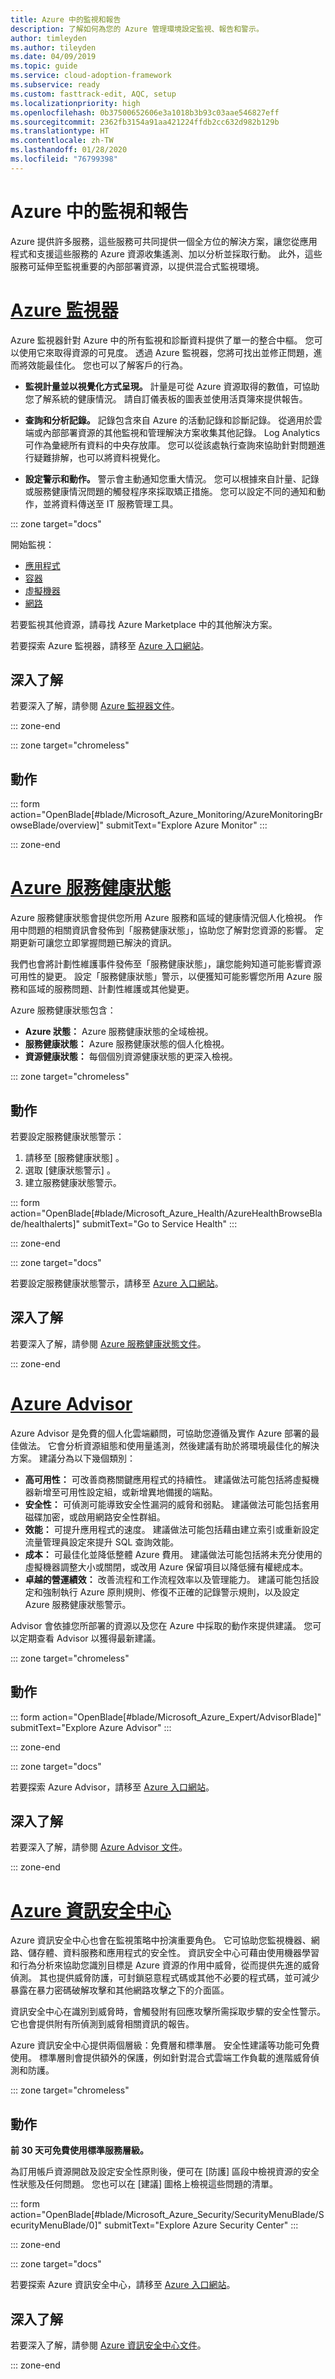 ```yaml
---
title: Azure 中的監視和報告
description: 了解如何為您的 Azure 管理環境設定監視、報告和警示。
author: timleyden
ms.author: tileyden
ms.date: 04/09/2019
ms.topic: guide
ms.service: cloud-adoption-framework
ms.subservice: ready
ms.custom: fasttrack-edit, AQC, setup
ms.localizationpriority: high
ms.openlocfilehash: 0b37500652606e3a1018b3b93c03aae546827eff
ms.sourcegitcommit: 2362fb3154a91aa421224ffdb2cc632d982b129b
ms.translationtype: HT
ms.contentlocale: zh-TW
ms.lasthandoff: 01/28/2020
ms.locfileid: "76799398"
---
```

# <a name="monitoring-and-reporting-in-azure"></a>Azure 中的監視和報告

Azure 提供許多服務，這些服務可共同提供一個全方位的解決方案，讓您從應用程式和支援這些服務的 Azure 資源收集遙測、加以分析並採取行動。 此外，這些服務可延伸至監視重要的內部部署資源，以提供混合式監視環境。

# <a name="azure-monitortabazuremonitor"></a>[Azure 監視器](#tab/AzureMonitor)

Azure 監視器針對 Azure 中的所有監視和診斷資料提供了單一的整合中樞。 您可以使用它來取得資源的可見度。 透過 Azure 監視器，您將可找出並修正問題，進而將效能最佳化。 您也可以了解客戶的行為。

- **監視計量並以視覺化方式呈現。** 計量是可從 Azure 資源取得的數值，可協助您了解系統的健康情況。 請自訂儀表板的圖表並使用活頁簿來提供報告。

- **查詢和分析記錄。** 記錄包含來自 Azure 的活動記錄和診斷記錄。 從適用於雲端或內部部署資源的其他監視和管理解決方案收集其他記錄。 Log Analytics 可作為彙總所有資料的中央存放庫。 您可以從該處執行查詢來協助針對問題進行疑難排解，也可以將資料視覺化。

- **設定警示和動作。** 警示會主動通知您重大情況。 您可以根據來自計量、記錄或服務健康情況問題的觸發程序來採取矯正措施。 您可以設定不同的通知和動作，並將資料傳送至 IT 服務管理工具。

::: zone target="docs"

 開始監視：

- [應用程式](https://docs.microsoft.com/azure/application-insights/app-insights-overview)
- [容器](https://docs.microsoft.com/azure/monitoring/monitoring-container-overview)
- [虛擬機器](https://docs.microsoft.com/azure/monitoring/monitoring-service-map)
- [網路](https://docs.microsoft.com/azure/networking/network-monitoring-overview)

若要監視其他資源，請尋找 Azure Marketplace 中的其他解決方案。

若要探索 Azure 監視器，請移至 [Azure 入口網站](https://portal.azure.com/#blade/Microsoft_Azure_Monitoring/AzureMonitoringBrowseBlade/overview)。

## <a name="learn-more"></a>深入了解

若要深入了解，請參閱 [Azure 監視器文件](https://docs.microsoft.com/azure/monitoring-and-diagnostics)。

::: zone-end

::: zone target="chromeless"

## <a name="action"></a>動作

::: form action="OpenBlade[#blade/Microsoft_Azure_Monitoring/AzureMonitoringBrowseBlade/overview]" submitText="Explore Azure Monitor" :::

::: zone-end

# <a name="azure-service-healthtabazureservicehealth"></a>[Azure 服務健康狀態](#tab/AzureServiceHealth)

Azure 服務健康狀態會提供您所用 Azure 服務和區域的健康情況個人化檢視。 作用中問題的相關資訊會發佈到「服務健康狀態」，協助您了解對您資源的影響。 定期更新可讓您立即掌握問題已解決的資訊。

我們也會將計劃性維護事件發佈至「服務健康狀態」，讓您能夠知道可能影響資源可用性的變更。 設定「服務健康狀態」警示，以便獲知可能影響您所用 Azure 服務和區域的服務問題、計劃性維護或其他變更。

Azure 服務健康狀態包含：

- **Azure 狀態：** Azure 服務健康狀態的全域檢視。
- **服務健康狀態：** Azure 服務健康狀態的個人化檢視。
- **資源健康狀態：** 每個個別資源健康狀態的更深入檢視。

::: zone target="chromeless"

<!-- markdownlint-disable MD024 -->

## <a name="action"></a>動作

若要設定服務健康狀態警示：

1. 請移至 [服務健康狀態]  。
2. 選取 [健康狀態警示]  。
3. 建立服務健康狀態警示。

::: form action="OpenBlade[#blade/Microsoft_Azure_Health/AzureHealthBrowseBlade/healthalerts]" submitText="Go to Service Health" :::

::: zone-end

::: zone target="docs"

若要設定服務健康狀態警示，請移至 [Azure 入口網站](https://portal.azure.com/#blade/Microsoft_Azure_Health/AzureHealthBrowseBlade/healthalerts)。

## <a name="learn-more"></a>深入了解

若要深入了解，請參閱 [Azure 服務健康狀態文件](https://docs.microsoft.com/azure/service-health)。

::: zone-end

# <a name="azure-advisortabazureadvisor"></a>[Azure Advisor](#tab/AzureAdvisor)

Azure Advisor 是免費的個人化雲端顧問，可協助您遵循及實作 Azure 部署的最佳做法。 它會分析資源組態和使用量遙測，然後建議有助於將環境最佳化的解決方案。 建議分為以下幾個類別：

- **高可用性：** 可改善商務關鍵應用程式的持續性。 建議做法可能包括將虛擬機器新增至可用性設定組，或新增異地備援的端點。
- **安全性：** 可偵測可能導致安全性漏洞的威脅和弱點。 建議做法可能包括套用磁碟加密，或啟用網路安全性群組。
- **效能：** 可提升應用程式的速度。 建議做法可能包括藉由建立索引或重新設定流量管理員設定來提升 SQL 查詢效能。
- **成本：** 可最佳化並降低整體 Azure 費用。 建議做法可能包括將未充分使用的虛擬機器調整大小或關閉，或改用 Azure 保留項目以降低擁有權總成本。
- **卓越的營運績效：** 改善流程和工作流程效率以及管理能力。 建議可能包括設定和強制執行 Azure 原則規則、修復不正確的記錄警示規則，以及設定 Azure 服務健康狀態警示。

Advisor 會依據您所部署的資源以及您在 Azure 中採取的動作來提供建議。 您可以定期查看 Advisor 以獲得最新建議。

::: zone target="chromeless"

## <a name="action"></a>動作

::: form action="OpenBlade[#blade/Microsoft_Azure_Expert/AdvisorBlade]" submitText="Explore Azure Advisor" :::

::: zone-end

::: zone target="docs"

若要探索 Azure Advisor，請移至 [Azure 入口網站](https://portal.azure.com/#blade/Microsoft_Azure_Expert/AdvisorBlade)。

## <a name="learn-more"></a>深入了解

若要深入了解，請參閱 [Azure Advisor 文件](https://docs.microsoft.com/azure/advisor)。

::: zone-end

# <a name="azure-security-centertabazuresecuritycenter"></a>[Azure 資訊安全中心](#tab/AzureSecurityCenter)

Azure 資訊安全中心也會在監視策略中扮演重要角色。 它可協助您監視機器、網路、儲存體、資料服務和應用程式的安全性。 資訊安全中心可藉由使用機器學習和行為分析來協助您識別目標是 Azure 資源的作用中威脅，從而提供先進的威脅偵測。 其也提供威脅防護，可封鎖惡意程式碼或其他不必要的程式碼，並可減少暴露在暴力密碼破解攻擊和其他網路攻擊之下的介面區。

資訊安全中心在識別到威脅時，會觸發附有回應攻擊所需採取步驟的安全性警示。 它也會提供附有所偵測到威脅相關資訊的報告。

Azure 資訊安全中心提供兩個層級：免費層和標準層。 安全性建議等功能可免費使用。 標準層則會提供額外的保護，例如針對混合式雲端工作負載的進階威脅偵測和防護。

::: zone target="chromeless"

## <a name="action"></a>動作

**前 30 天可免費使用標準服務層級。**

為訂用帳戶資源開啟及設定安全性原則後，便可在 [防護]  區段中檢視資源的安全性狀態及任何問題。 您也可以在 [建議]  圖格上檢視這些問題的清單。

::: form action="OpenBlade[#blade/Microsoft_Azure_Security/SecurityMenuBlade/SecurityMenuBlade/0]" submitText="Explore Azure Security Center" :::

::: zone-end

::: zone target="docs"

若要探索 Azure 資訊安全中心，請移至 [Azure 入口網站](https://portal.azure.com/#blade/Microsoft_Azure_Security/SecurityMenuBlade/SecurityMenuBlade/0)。

## <a name="learn-more"></a>深入了解

若要深入了解，請參閱 [Azure 資訊安全中心文件](https://docs.microsoft.com/azure/security-center)。

::: zone-end
